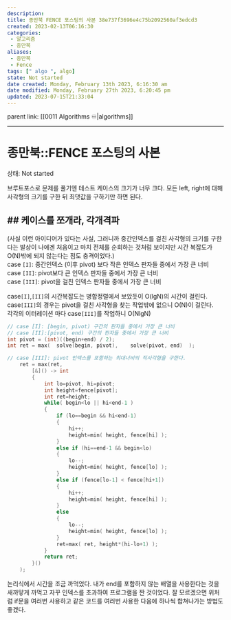```yaml
---
description:
title: 종만북 FENCE 포스팅의 사본 38e737f3696e4c75b2092560af3edcd3
created: 2023-02-13T06:16:30
categories: 
 - 알고리즘
 - 종만북
aliases: 
 - 종만북
 - Fence
tags: [" algo ", algo]
state: Not started
date created: Monday, February 13th 2023, 6:16:30 am
date modified: Monday, February 27th 2023, 6:20:45 pm
updated: 2023-07-15T21:33:04
---
```

parent link: [[0011 Algorithms ♾️|algorithms]]

---

# 종만북::FENCE 포스팅의 사본

상태: Not started

브루트포스로 문제를 풀기엔 테스트 케이스의 크기가 너무 크다. 모든 left, right에 대해  
 사각형의 크기를 구한 뒤 최댓값을 구하기만 하면 된다.

## ## 케이스를 쪼개라, 각개격파

(사실 이런 아이디어가 있다는 사실, 그러니까 중간인덱스를 걸친 사각형의 크기를 구한다는 발상이 나에겐 처음이고 마치 전체를 순회하는 것처럼 보이지만 시간 복잡도가 O(N)밖에 되지 않는다는 점도 충격이었다.)  
 case `[I]`: 중간인덱스 (이후 pivot) 보다 작은 인덱스 판자들 중에서 가장 큰 너비  
 case `[II]`: pivot보다 큰 인덱스 판자들 중에서 가장 큰 너비  
 case `[III]`: pivot을 걸친 인덱스 판자들 중에서 가장 큰 너비

 case`[I]`,`[II]`의 시간복잡도는 병합정렬에서 보았듯이 O(lgN)의 시간이 걸린다.  
 case`[III]`의 경우는 pivot을 걸친 사각형을 찾는 작업밖에 없으니 O(N)이 걸린다.  
 각각의 이터레이션 마다 case`[III]`를 작업하니 O(NlgN)

```cpp
// case [I]: [begin, pivot) 구간의 판자들 중에서 가장 큰 너비
// case [II]:[pivot, end) 구간의 판자들 중에서 가장 큰 너비
int pivot = (int)((begin+end) / 2);
int ret = max(  solve(begin, pivot),    solve(pivot, end)  );
```

```cpp
// case [III]: pivot 인덱스를 포함하는 최대너비의 직사각형을 구한다.
    ret = max(ret,
        [&]() -> int
        {
            int lo=pivot, hi=pivot;
            int height=fence[pivot];
            int ret=height;
            while( begin<lo || hi<end-1 )
            {
                if (lo==begin && hi<end-1)
                {
                    hi++;
                    height=min( height, fence[hi] );
                }
                else if (hi==end-1 && begin<lo)
                {
                    lo--;
                    height=min( height, fence[lo] );
                }
                else if (fence[lo-1] < fence[hi+1])
                {
                    hi++;
                    height=min( height, fence[hi] );
                }
                else
                {
                    lo--;
                    height=min( height, fence[lo] );
                }
                ret=max( ret, height*(hi-lo+1) );
            }
            return ret;
        }()
    );
```

논리식에서 시간을 조금 까먹었다. 내가 end를 포함하지 않는 배열을 사용한다는 것을 새까맣게 까먹고 자꾸 인덱스를 초과하여 프로그램을 짠 것이었다. 잘 모르겠으면 위처럼 if문을 여러번 사용하고 같은 코드를 여러번 사용한 다음에 하나씩 합쳐나가는 방법도 좋겠다.
